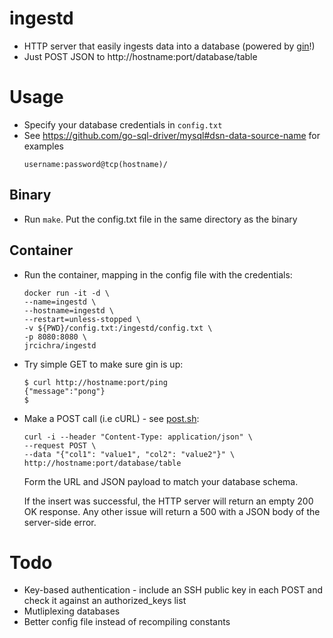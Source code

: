 # ingestd
+ HTTP server that easily ingests data into a database (powered by [gin](https://github.com/gin-gonic/gin)!)
+ Just POST JSON to http://hostname:port/database/table

# Usage
+ Specify your database credentials in `config.txt`
+ See https://github.com/go-sql-driver/mysql#dsn-data-source-name for examples
    ```
    username:password@tcp(hostname)/
    ```
## Binary
+ Run `make`. Put the config.txt file in the same directory as the binary
## Container
+ Run the container, mapping in the config file with the credentials:

    ```
    docker run -it -d \
    --name=ingestd \
    --hostname=ingestd \
    --restart=unless-stopped \
    -v ${PWD}/config.txt:/ingestd/config.txt \
    -p 8080:8080 \
    jrcichra/ingestd
    ```
+ Try simple GET to make sure gin is up:
    ```
    $ curl http://hostname:port/ping
    {"message":"pong"}
    $
    ```
+ Make a POST call (i.e cURL) - see [post.sh](post.sh):
    ```
    curl -i --header "Content-Type: application/json" \
    --request POST \
    --data "{"col1": "value1", "col2": "value2"}" \
    http://hostname:port/database/table
    ```
    Form the URL and JSON payload to match your database schema.

    If the insert was successful, the HTTP server will return an empty 200 OK response. Any other issue will return a 500 with a JSON body of the server-side error.
# Todo
+ Key-based authentication - include an SSH public key in each POST and check it against an authorized_keys list
+ Mutliplexing databases
+ Better config file instead of recompiling constants